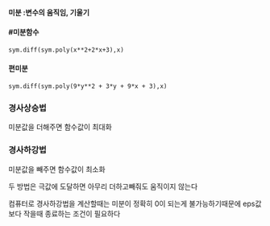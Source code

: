 #### 미분 :변수의 움직임, 기울기

#### #미분함수
    sym.diff(sym.poly(x**2+2*x+3),x)     

#### 편미분
    sym.diff(sym.poly(9*y**2 + 3*y + 9*x + 3),x) 

### 경사상승법
미분값을 더해주면 함수값이 최대화

### 경사하강법
미분값을 빼주면 함수값이 최소화

두 방법은 극값에 도달하면 아무리 더하고빼줘도 움직이지 않는다

컴퓨터로 경사하강법을 계산할때는 미분이 정확히 0이 되는게 불가능하기때문에
eps값보다 작을때 종료하는 조건이 필요하다 












